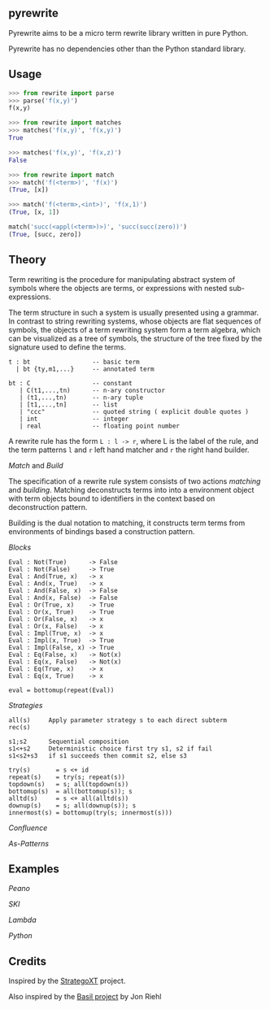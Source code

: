 pyrewrite
---------

Pyrewrite aims to be a micro term rewrite library written in pure Python.

Pyrewrite has no dependencies other than the Python standard library.

Usage
-----

```python
>>> from rewrite import parse
>>> parse('f(x,y)')
f(x,y)
```

```python
>>> from rewrite import matches
>>> matches('f(x,y)', 'f(x,y)')
True

>>> matches('f(x,y)', 'f(x,z)')
False
```

```python
>>> from rewrite import match
>>> match('f(<term>)', 'f(x)')
(True, [x])

>>> match('f(<term>,<int>)', 'f(x,1)')
(True, [x, 1])

match('succ(<appl(<term>)>)', 'succ(succ(zero))')
(True, [succ, zero])
```

Theory
------

Term rewriting is the procedure for manipulating abstract system
of symbols where the objects are terms, or expressions with nested
sub-expressions.

The term structure in such a system is usually presented using a
grammar. In contrast to string rewriting systems, whose objects are flat
sequences of symbols, the objects of a term rewriting system form a term
algebra, which can be visualized as a tree of symbols, the structure of
the tree fixed by the signature used to define the terms.

```
t : bt                 -- basic term
  | bt {ty,m1,...}     -- annotated term

bt : C                 -- constant
   | C(t1,...,tn)      -- n-ary constructor
   | (t1,...,tn)       -- n-ary tuple
   | [t1,...,tn]       -- list
   | "ccc"             -- quoted string ( explicit double quotes )
   | int               -- integer
   | real              -- floating point number
```

A rewrite rule has the form ``L : l -> r``, where L is the label of the
rule, and the term patterns ``l`` and ``r`` left hand matcher and ``r``
the right hand builder.

*Match* and *Build*

The specification of a rewrite rule system consists of two actions
*matching* and *building*. Matching deconstructs terms into into a
environment object with term objects bound to identifiers in the
context based on deconstruction pattern.

Building is the dual notation to matching, it constructs term
terms from environments of bindings based a construction pattern.

*Blocks*

```
Eval : Not(True)      -> False
Eval : Not(False)     -> True
Eval : And(True, x)   -> x
Eval : And(x, True)   -> x
Eval : And(False, x)  -> False
Eval : And(x, False)  -> False
Eval : Or(True, x)    -> True
Eval : Or(x, True)    -> True
Eval : Or(False, x)   -> x
Eval : Or(x, False)   -> x
Eval : Impl(True, x)  -> x
Eval : Impl(x, True)  -> True
Eval : Impl(False, x) -> True
Eval : Eq(False, x)   -> Not(x)
Eval : Eq(x, False)   -> Not(x)
Eval : Eq(True, x)    -> x
Eval : Eq(x, True)    -> x

eval = bottomup(repeat(Eval))
```

*Strategies*

```
all(s)     Apply parameter strategy s to each direct subterm
rec(s)

s1;s2      Sequential composition
s1<+s2     Deterministic choice first try s1, s2 if fail
s1<s2+s3   if s1 succeeds then commit s2, else s3
```

```
try(s)       = s <+ id
repeat(s)    = try(s; repeat(s))
topdown(s)   = s; all(topdown(s))
bottomup(s)  = all(bottomup(s)); s
alltd(s)     = s <+ all(alltd(s))
downup(s)    = s; all(downup(s)); s
innermost(s) = bottomup(try(s; innermost(s)))
```

*Confluence*

*As-Patterns*

Examples
-------

*Peano*

*SKI*

*Lambda*

*Python*

Credits
-------

Inspired by the [StrategoXT](http://strategoxt.org/) project.

Also inspired by the [Basil project](https://code.google.com/p/basil/)
by Jon Riehl
